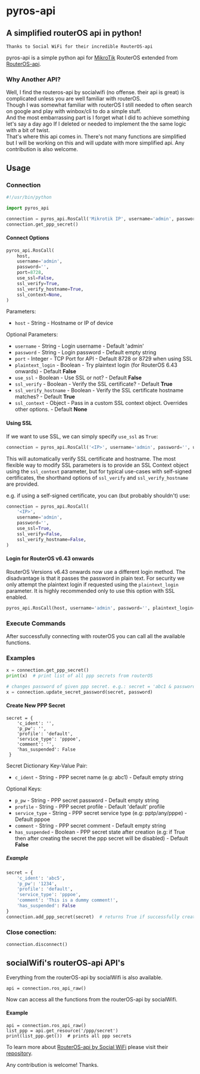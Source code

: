 # pyros-api
## A simplified routerOS api in python!
```
Thanks to Social WiFi for their incredible RouterOS-api
```
pyros-api is a simple python api for [MikroTik](https://mikrotik.com/) RouterOS extended from [RouterOS-api](https://github.com/socialwifi/RouterOS-api).

### Why Another API?
Well, I find the routeros-api by socialwifi (no offense. their api is great) is complicated unless you are well familiar with routerOS.\
Though I was somewhat familiar with routerOS I still needed to often search on google and play with winbox/cli to do a simple stuff. \
And the most embarrassing part is I forget what I did to achieve something let's say a day ago If I deleted or needed to implement the the same logic with a bit of twist.\
That's where this api comes in. There's not many functions are simplified but I will be working on this and will update with more simplified api. Any contribution is also welcome.


## Usage

### Connection

```python
#!/usr/bin/python

import pyros_api

connection = pyros_api.RosCall('Mikrotik IP', username='admin', password='')
connection.get_ppp_secret()
```

#### Connect Options

```python
pyros_api.RosCall(
    host,
    username='admin',
    password='',
    port=8728,
    use_ssl=False,
    ssl_verify=True,
    ssl_verify_hostname=True,
    ssl_context=None,
)
```

Parameters:

* `host` - String - Hostname or IP of device

Optional Parameters:

* `username` - String - Login username - Default 'admin'
* `password` - String - Login password - Default empty string
* `port` - Integer - TCP Port for API - Default 8728 or 8729 when using SSL
* `plaintext_login` - Boolean - Try plaintext login (for RouterOS 6.43 onwards) - Default **False**
* `use_ssl` - Boolean - Use SSL or not? - Default **False**
* `ssl_verify` - Boolean - Verify the SSL certificate? - Default **True**
* `ssl_verify_hostname` - Boolean - Verify the SSL certificate hostname matches? - Default **True**
* `ssl_context` - Object - Pass in a custom SSL context object. Overrides other options. - Default **None**

#### Using SSL

If we want to use SSL, we can simply specify `use_ssl` as `True`:

```python
connection = pyros_api.RosCall('<IP>', username='admin', password='', use_ssl=True)
```

This will automatically verify SSL certificate and hostname. 
The most flexible way to modify SSL parameters is to provide an SSL Context object using the 
`ssl_context` parameter, but for typical use-cases with self-signed certificates, the shorthand options of
 `ssl_verify` and `ssl_verify_hostname` are provided.

e.g. if using a self-signed certificate, you can (but probably shouldn't) use:

```python
connection = pyros_api.RosCall(
    '<IP>',
    username='admin',
    password='',
    use_ssl=True,
    ssl_verify=False,
    ssl_verify_hostname=False,
)
```

#### Login for RouterOS v6.43 onwards

RouterOS Versions v6.43 onwards now use a different login method. 
The disadvantage is that it passes the password in plain text. 
For security we only attempt the plaintext login if requested using the `plaintext_login` parameter. 
It is highly recommended only to use this option with SSL enabled.

```python
pyros_api.RosCall(host, username='admin', password='', plaintext_login=True)
```

### Execute Commands

After successfully connecting with routerOS you can call all the available functions.

### Examples
```python
x = connection.get_ppp_secret()
print(x)  # print list of all ppp secrets from routerOS
```

```python
# changes password of given ppp secret. e.g.: secret = 'abc1 & password = '1234'
x = connection.update_secret_password(secret, password)
```

#### Create New PPP Secret
```
secret = {
    'c_ident': '',
    'p_pw': '',
    'profile': 'default',
    'service_type': 'pppoe',
    'comment': '',
    'has_suspended': False
 }
```
Secret Dictionary Key-Value Pair:

* `c_ident` - String - PPP secret name (e.g: abc1) - Default empty string

Optional Keys:

* `p_pw` - String - PPP secret password - Default empty string
* `profile` - String - PPP secret profile - Default 'default' profile
* `service_type` - String - PPP secret service type (e.g: pptp/any/pppe) - Default pppoe
* `comment` - String - PPP secret comment - Default empty string
* `has_suspended` - Boolean - PPP secret state after creation (e.g: if True then after creating the secret the ppp secret will be disabled) - Default **False**
##### Example
```python
secret = {
    'c_ident': 'abc5',
    'p_pw': '1234',
    'profile': 'default',
    'service_type': 'pppoe',
    'comment': 'This is a dummy comment!',
    'has_suspended': False
}
connection.add_ppp_secret(secret)  # returns True if successfully created
```

### Close conection:

```python
connection.disconnect()
```

## socialWifi's routerOS-api API's

Everything from the routerOS-api by socialWifi is also available.
```
api = connection.ros_api_raw()
```
Now can access all the functions from the routerOS-api by socialWifi.
#### Example
```
api = connection.ros_api_raw()
list_ppp = api.get_resource('/ppp/secret')
print(list_ppp.get())  # prints all ppp secrets
```
To learn more about [RouterOS-api by Social WiFi] please visit their [repository].

Any contribution is welcome! Thanks.




[RouterOS-api by Social WiFi]: <https://github.com/socialwifi/RouterOS-api>
[repository]: <https://github.com/socialwifi/RouterOS-api>
